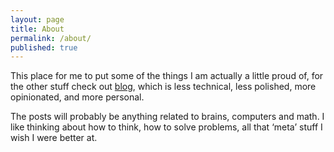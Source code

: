 ```yaml
---
layout: page
title: About
permalink: /about/
published: true
---
```



This place for me to put some of the things I am actually a little proud of, for the other stuff check out [blog](https://act65com.wordpress.com/), which is less technical, less polished, more opinionated, and more personal.

The posts will probably be anything related to brains, computers and math. I like thinking about how to think, how to solve problems, all that ‘meta’ stuff I wish I were better at.